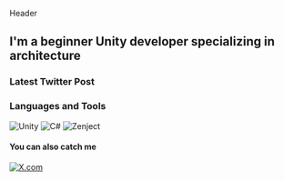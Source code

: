 Header

## I'm a beginner Unity developer specializing in architecture

### Latest Twitter Post
<!-- X:START -->
<!-- X:END -->

### Languages and Tools

![Unity](https://img.shields.io/badge/-UNITY-212121?style=for-the-badge)
![C#](https://img.shields.io/badge/-C%23-6A5ACD?style=for-the-badge&logo=c-sharp&logoColor=ffffff)
![Zenject](https://img.shields.io/badge/-Zenject-32CD32?style=for-the-badge)   

#### You can also catch me

[![X.com](https://img.shields.io/badge/-X.com-000000?style=for-the-badge&logo=twitter&logoColor=white)](https://x.com/echoz04)